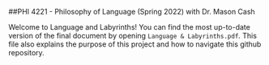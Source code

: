 ##PHI 4221 - Philosophy of Language (Spring 2022) with Dr. Mason Cash

Welcome to Language and Labyrinths! You can find the most up-to-date version of the final document by opening ```Language & Labyrinths.pdf```. This file also explains the purpose of this project and how to navigate this github repository.


